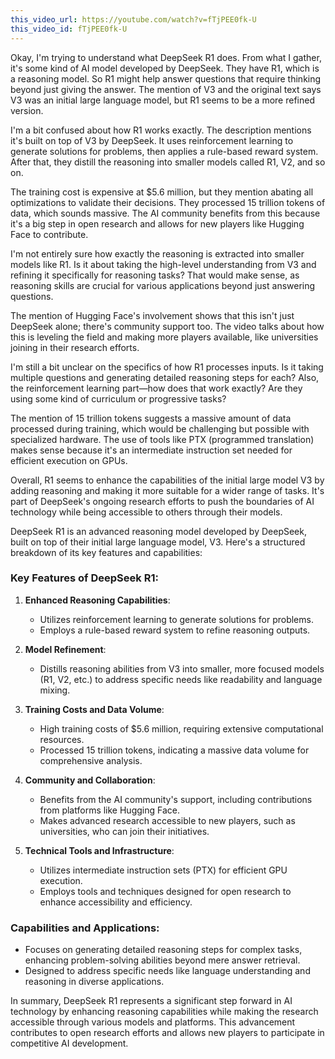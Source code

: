 ```yaml
---
this_video_url: https://youtube.com/watch?v=fTjPEE0fk-U
this_video_id: fTjPEE0fk-U
---
```

<think>
Okay, I'm trying to understand what DeepSeek R1 does. From what I gather, it's some kind of AI model developed by DeepSeek. They have R1, which is a reasoning model. So R1 might help answer questions that require thinking beyond just giving the answer. The mention of V3 and the original text says V3 was an initial large language model, but R1 seems to be a more refined version.

I'm a bit confused about how R1 works exactly. The description mentions it's built on top of V3 by DeepSeek. It uses reinforcement learning to generate solutions for problems, then applies a rule-based reward system. After that, they distill the reasoning into smaller models called R1, V2, and so on.

The training cost is expensive at $5.6 million, but they mention abating all optimizations to validate their decisions. They processed 15 trillion tokens of data, which sounds massive. The AI community benefits from this because it's a big step in open research and allows for new players like Hugging Face to contribute.

I'm not entirely sure how exactly the reasoning is extracted into smaller models like R1. Is it about taking the high-level understanding from V3 and refining it specifically for reasoning tasks? That would make sense, as reasoning skills are crucial for various applications beyond just answering questions.

The mention of Hugging Face's involvement shows that this isn't just DeepSeek alone; there's community support too. The video talks about how this is leveling the field and making more players available, like universities joining in their research efforts.

I'm still a bit unclear on the specifics of how R1 processes inputs. Is it taking multiple questions and generating detailed reasoning steps for each? Also, the reinforcement learning part—how does that work exactly? Are they using some kind of curriculum or progressive tasks?

The mention of 15 trillion tokens suggests a massive amount of data processed during training, which would be challenging but possible with specialized hardware. The use of tools like PTX (programmed translation) makes sense because it's an intermediate instruction set needed for efficient execution on GPUs.

Overall, R1 seems to enhance the capabilities of the initial large model V3 by adding reasoning and making it more suitable for a wider range of tasks. It's part of DeepSeek's ongoing research efforts to push the boundaries of AI technology while being accessible to others through their models.
</think>

DeepSeek R1 is an advanced reasoning model developed by DeepSeek, built on top of their initial large language model, V3. Here's a structured breakdown of its key features and capabilities:

### Key Features of DeepSeek R1:
1. **Enhanced Reasoning Capabilities**: 
   - Utilizes reinforcement learning to generate solutions for problems.
   - Employs a rule-based reward system to refine reasoning outputs.

2. **Model Refinement**:
   - Distills reasoning abilities from V3 into smaller, more focused models (R1, V2, etc.) to address specific needs like readability and language mixing.

3. **Training Costs and Data Volume**:
   - High training costs of $5.6 million, requiring extensive computational resources.
   - Processed 15 trillion tokens, indicating a massive data volume for comprehensive analysis.

4. **Community and Collaboration**:
   - Benefits from the AI community's support, including contributions from platforms like Hugging Face.
   - Makes advanced research accessible to new players, such as universities, who can join their initiatives.

5. **Technical Tools and Infrastructure**:
   - Utilizes intermediate instruction sets (PTX) for efficient GPU execution.
   - Employs tools and techniques designed for open research to enhance accessibility and efficiency.

### Capabilities and Applications:
- Focuses on generating detailed reasoning steps for complex tasks, enhancing problem-solving abilities beyond mere answer retrieval.
- Designed to address specific needs like language understanding and reasoning in diverse applications.

In summary, DeepSeek R1 represents a significant step forward in AI technology by enhancing reasoning capabilities while making the research accessible through various models and platforms. This advancement contributes to open research efforts and allows new players to participate in competitive AI development.
